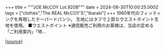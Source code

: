 +++
title = """JOE McCOY Lot.920B"""
date = 2024-08-30T10:00:25.000Z
tags = ["clothes","The REAL McCOY'S","Ibaraki"]
+++
1960年代のフィッティングを再現したテーパードパンツ。 生地にはタフで上質なウエストポイント生地を使用。 ■ウエストポイント ※通信販売ご利用のお客様は、当店の定める「ご利用案内」「特...

[[source]](https://the-realmccoys.ocnk.net/product/686)
